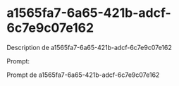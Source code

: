 # a1565fa7-6a65-421b-adcf-6c7e9c07e162

Description de a1565fa7-6a65-421b-adcf-6c7e9c07e162

Prompt:

Prompt de a1565fa7-6a65-421b-adcf-6c7e9c07e162
